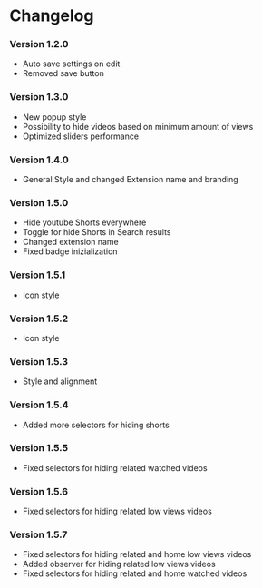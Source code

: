 # Changelog

### Version 1.2.0

- Auto save settings on edit
- Removed save button

### Version 1.3.0

- New popup style
- Possibility to hide videos based on minimum amount of views
- Optimized sliders performance

### Version 1.4.0

- General Style and changed Extension name and branding

### Version 1.5.0

- Hide youtube Shorts everywhere
- Toggle for hide Shorts in Search results
- Changed extension name
- Fixed badge inizialization

### Version 1.5.1

- Icon style

### Version 1.5.2

- Icon style

### Version 1.5.3

- Style and alignment

### Version 1.5.4

- Added more selectors for hiding shorts

### Version 1.5.5

- Fixed selectors for hiding related watched videos

### Version 1.5.6

- Fixed selectors for hiding related low views videos

### Version 1.5.7

- Fixed selectors for hiding related and home low views videos
- Added observer for hiding related low views videos
- Fixed selectors for hiding related and home watched videos
